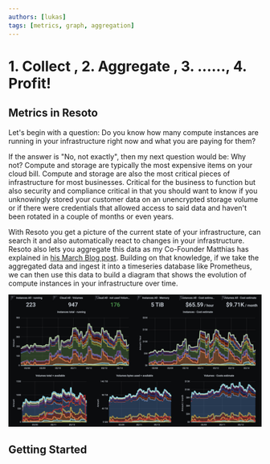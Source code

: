 ```yaml
---
authors: [lukas]
tags: [metrics, graph, aggregation]
---
```


# 1. Collect , 2. Aggregate , 3. ......, 4. Profit!

## Metrics in Resoto

Let's begin with a question: Do you know how many compute instances are running in your infrastructure right now and what you are paying for them?

If the answer is "No, not exactly", then my next question would be: Why not? Compute and storage are typically the most expensive items on your cloud bill. Compute and storage are also the most critical pieces of infrastructure for most businesses. Critical for the business to function but also security and compliance critical in that you should want to know if you unknowingly stored your customer data on an unencrypted storage volume or if there were credentials that allowed access to said data and haven't been rotated in a couple of months or even years.

With Resoto you get a picture of the current state of your infrastructure, can search it and also automatically react to changes in your infrastructure. Resoto also lets you aggregate this data as my Co-Founder Matthias has explained in [his March Blog post](https://resoto.com/blog/2022/03/03/aggregating-search-data). Building on that knowledge, if we take the aggregated data and ingest it into a timeseries database like Prometheus, we can then use this data to build a diagram that shows the evolution of compute instances in your infrastructure over time.

![Metrics Overview](img/metrics_overview.png)

<!--truncate-->

## Getting Started
